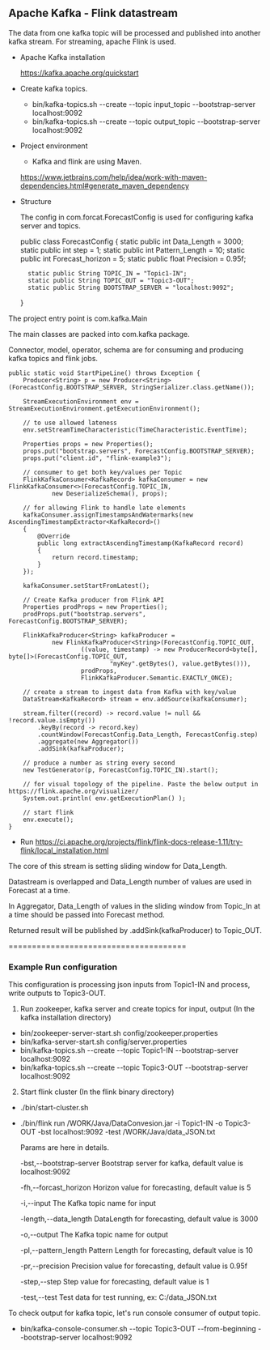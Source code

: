 ## Apache Kafka - Flink datastream

The data from one kafka topic will be processed and published into another kafka stream.
For streaming, apache Flink is used.

- Apache Kafka installation

  https://kafka.apache.org/quickstart
- Create kafka topics.

  - bin/kafka-topics.sh --create --topic input_topic --bootstrap-server localhost:9092
  - bin/kafka-topics.sh --create --topic output_topic --bootstrap-server localhost:9092
  
- Project environment
  - Kafka and flink are using Maven.
  
  https://www.jetbrains.com/help/idea/work-with-maven-dependencies.html#generate_maven_dependency

- Structure

  The config in com.forcat.ForecastConfig is used for configuring kafka server and topics.
    
    
    public class ForecastConfig {
        static public int Data_Length = 3000;
        static public int step = 1;
        static public int Pattern_Length = 10;
        static public int Forecast_horizon = 5;
        static public float Precision = 0.95f;
    
        static public String TOPIC_IN = "Topic1-IN";
        static public String TOPIC_OUT = "Topic3-OUT";
        static public String BOOTSTRAP_SERVER = "localhost:9092";
    
    }
    
The project entry point is com.kafka.Main

The main classes are packed into com.kafka package. 

Connector, model, operator, schema are for consuming and producing kafka topics and flink jobs.

    public static void StartPipeLine() throws Exception {
        Producer<String> p = new Producer<String>(ForecastConfig.BOOTSTRAP_SERVER, StringSerializer.class.getName());

        StreamExecutionEnvironment env = StreamExecutionEnvironment.getExecutionEnvironment();

        // to use allowed lateness
        env.setStreamTimeCharacteristic(TimeCharacteristic.EventTime);

        Properties props = new Properties();
        props.put("bootstrap.servers", ForecastConfig.BOOTSTRAP_SERVER);
        props.put("client.id", "flink-example3");

        // consumer to get both key/values per Topic
        FlinkKafkaConsumer<KafkaRecord> kafkaConsumer = new FlinkKafkaConsumer<>(ForecastConfig.TOPIC_IN,
                new DeserializeSchema(), props);

        // for allowing Flink to handle late elements
        kafkaConsumer.assignTimestampsAndWatermarks(new AscendingTimestampExtractor<KafkaRecord>()
        {
            @Override
            public long extractAscendingTimestamp(KafkaRecord record)
            {
                return record.timestamp;
            }
        });

        kafkaConsumer.setStartFromLatest();

        // Create Kafka producer from Flink API
        Properties prodProps = new Properties();
        prodProps.put("bootstrap.servers", ForecastConfig.BOOTSTRAP_SERVER);

        FlinkKafkaProducer<String> kafkaProducer =
                new FlinkKafkaProducer<String>(ForecastConfig.TOPIC_OUT,
                        ((value, timestamp) -> new ProducerRecord<byte[], byte[]>(ForecastConfig.TOPIC_OUT,
                                "myKey".getBytes(), value.getBytes())),
                        prodProps,
                        FlinkKafkaProducer.Semantic.EXACTLY_ONCE);

        // create a stream to ingest data from Kafka with key/value
        DataStream<KafkaRecord> stream = env.addSource(kafkaConsumer);

        stream.filter((record) -> record.value != null && !record.value.isEmpty())
            .keyBy(record -> record.key)
            .countWindow(ForecastConfig.Data_Length, ForecastConfig.step)
            .aggregate(new Aggregator())
            .addSink(kafkaProducer);

        // produce a number as string every second
        new TestGenerator(p, ForecastConfig.TOPIC_IN).start();

        // for visual topology of the pipeline. Paste the below output in https://flink.apache.org/visualizer/
        System.out.println( env.getExecutionPlan() );

        // start flink
        env.execute();
    }
- Run
  https://ci.apache.org/projects/flink/flink-docs-release-1.11/try-flink/local_installation.html
  
The core of this stream is setting sliding window for Data_Length.

Datastream is overlapped and Data_Length number of values are used in Forecast at a time.

In Aggregator, Data_Length of values in the sliding window from Topic_In at a time should be passed into Forecast method.

Returned result will be published by .addSink(kafkaProducer) to Topic_OUT.


======================================

### Example Run configuration

This configuration is processing json inputs from Topic1-IN and process, write outputs to Topic3-OUT.

1) Run zookeeper, kafka server and create topics for input, output (In the kafka installation directory)
 
  - bin/zookeeper-server-start.sh config/zookeeper.properties
  - bin/kafka-server-start.sh config/server.properties
  - bin/kafka-topics.sh --create --topic Topic1-IN --bootstrap-server localhost:9092
  - bin/kafka-topics.sh --create --topic Topic3-OUT --bootstrap-server localhost:9092
  
2) Start flink cluster (In the flink binary directory) 
  - ./bin/start-cluster.sh
  - ./bin/flink run /WORK/Java/DataConvesion.jar -i Topic1-IN -o Topic3-OUT -bst localhost:9092 -test /WORK/Java/data_JSON.txt
    
    Params are here in details.
    
    
     -bst,--bootstrap-server <arg>   Bootstrap server for kafka, default value
                                     is localhost:9092
                                     
     -fh,--forcast_horizon <arg>     Horizon value for forecasting, default
                                     value is 5
                                     
     -i,--input <arg>                The Kafka topic name for input
     
     -length,--data_length <arg>     DataLength for forecasting, default value
                                     is 3000
                                     
     -o,--output <arg>               The Kafka topic name for output
     
     -pl,--pattern_length <arg>      Pattern Length for forecasting, default
                                     value is 10
                                     
     -pr,--precision <arg>           Precision value for forecasting, default
                                     value is 0.95f
                                     
     -step,--step <arg>              Step value for forecasting, default value
                                     is 1
                                     
     -test,--test <arg>              Test data for test running, ex:
                                     C:/data_JSON.txt


 To check output for kafka topic, let's run console consumer of output topic.
  
  - bin/kafka-console-consumer.sh --topic Topic3-OUT --from-beginning --bootstrap-server localhost:9092
 
 